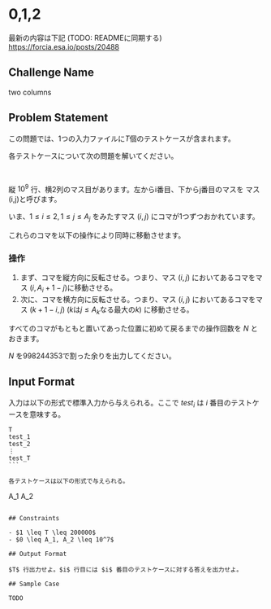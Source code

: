 # 0,1,2

最新の内容は下記 (TODO: READMEに同期する)  
https://forcia.esa.io/posts/20488   

## Challenge Name

two columns

## Problem Statement

この問題では、1つの入力ファイルに$T$個のテストケースが含まれます。

各テストケースについて次の問題を解いてください。

<br/>


縦 $10^9$ 行、横2列のマス目があります。左からi番目、下からj番目のマスを マス(i,j)と呼びます。

いま、$1 \leq i \leq 2, 1 \leq j \leq A_j$ をみたすマス $(i,j)$ にコマが1つずつおかれています。

これらのコマを以下の操作により同時に移動させます。

### 操作
1. まず、コマを縦方向に反転させる。つまり、マス $(i,j)$ においてあるコマをマス $(i,A_i+1−j)$に移動させる。
2. 次に、コマを横方向に反転させる。つまり、マス $(i,j)$ においてあるコマをマス $(k+1-i,j)$ ($k$は$j\leq A_k$なる最大の$k$) に移動させる。


すべてのコマがもともと置いてあった位置に初めて戻るまでの操作回数を $N$ とおきます。

$N$ を998244353で割った余りを出力してください。

## Input Format

入力は以下の形式で標準入力から与えられる。ここで $test_i$ は $i$ 番目のテストケースを意味する。 

```
T
test_1
test_2 
⋮
test_T
​```
 
各テストケースは以下の形式で与えられる。

```
A_1 A_2
```

## Constraints

- $1 \leq T \leq 200000$
- $0 \leq A_1, A_2 \leq 10^7$

## Output Format

$T$ 行出力せよ。$i$ 行目には $i$ 番目のテストケースに対する答えを出力せよ。

## Sample Case

TODO